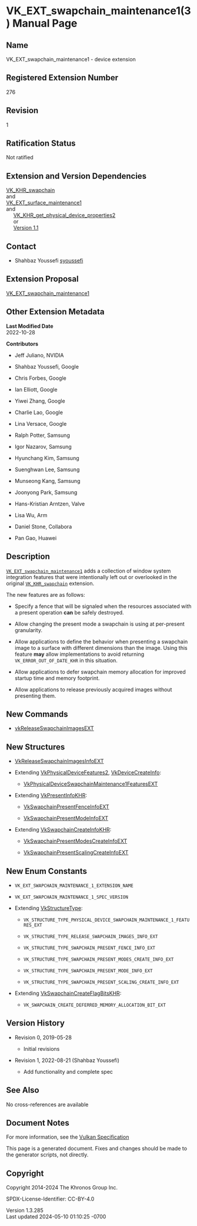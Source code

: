 # VK_EXT_swapchain_maintenance1(3) Manual Page

## Name

VK_EXT_swapchain_maintenance1 - device extension



## <a href="#_registered_extension_number" class="anchor"></a>Registered Extension Number

276

## <a href="#_revision" class="anchor"></a>Revision

1

## <a href="#_ratification_status" class="anchor"></a>Ratification Status

Not ratified

## <a href="#_extension_and_version_dependencies" class="anchor"></a>Extension and Version Dependencies

[VK_KHR_swapchain](https://registry.khronos.org/vulkan/specs/1.3-extensions/man/html/VK_KHR_swapchain.html)  
and  
[VK_EXT_surface_maintenance1](https://registry.khronos.org/vulkan/specs/1.3-extensions/man/html/VK_EXT_surface_maintenance1.html)  
and  
    
[VK_KHR_get_physical_device_properties2](https://registry.khronos.org/vulkan/specs/1.3-extensions/man/html/VK_KHR_get_physical_device_properties2.html)  
     or  
     [Version 1.1](#versions-1.1)  

## <a href="#_contact" class="anchor"></a>Contact

- Shahbaz Youssefi <a
  href="https://github.com/KhronosGroup/Vulkan-Docs/issues/new?body=%5BVK_EXT_swapchain_maintenance1%5D%20@syoussefi%0A*Here%20describe%20the%20issue%20or%20question%20you%20have%20about%20the%20VK_EXT_swapchain_maintenance1%20extension*"
  target="_blank" rel="nofollow noopener"><em></em>syoussefi</a>

## <a href="#_extension_proposal" class="anchor"></a>Extension Proposal

[VK_EXT_swapchain_maintenance1](https://github.com/KhronosGroup/Vulkan-Docs/tree/main/proposals/VK_EXT_swapchain_maintenance1.adoc)

## <a href="#_other_extension_metadata" class="anchor"></a>Other Extension Metadata

**Last Modified Date**  
2022-10-28

**Contributors**  
- Jeff Juliano, NVIDIA

- Shahbaz Youssefi, Google

- Chris Forbes, Google

- Ian Elliott, Google

- Yiwei Zhang, Google

- Charlie Lao, Google

- Lina Versace, Google

- Ralph Potter, Samsung

- Igor Nazarov, Samsung

- Hyunchang Kim, Samsung

- Suenghwan Lee, Samsung

- Munseong Kang, Samsung

- Joonyong Park, Samsung

- Hans-Kristian Arntzen, Valve

- Lisa Wu, Arm

- Daniel Stone, Collabora

- Pan Gao, Huawei

## <a href="#_description" class="anchor"></a>Description

[`VK_EXT_swapchain_maintenance1`](VK_EXT_swapchain_maintenance1.html)
adds a collection of window system integration features that were
intentionally left out or overlooked in the original
[`VK_KHR_swapchain`](https://registry.khronos.org/vulkan/specs/1.3-extensions/man/html/VK_KHR_swapchain.html) extension.

The new features are as follows:

- Specify a fence that will be signaled when the resources associated
  with a present operation **can** be safely destroyed.

- Allow changing the present mode a swapchain is using at per-present
  granularity.

- Allow applications to define the behavior when presenting a swapchain
  image to a surface with different dimensions than the image. Using
  this feature **may** allow implementations to avoid returning
  `VK_ERROR_OUT_OF_DATE_KHR` in this situation.

- Allow applications to defer swapchain memory allocation for improved
  startup time and memory footprint.

- Allow applications to release previously acquired images without
  presenting them.

## <a href="#_new_commands" class="anchor"></a>New Commands

- [vkReleaseSwapchainImagesEXT](https://registry.khronos.org/vulkan/specs/1.3-extensions/man/html/vkReleaseSwapchainImagesEXT.html)

## <a href="#_new_structures" class="anchor"></a>New Structures

- [VkReleaseSwapchainImagesInfoEXT](https://registry.khronos.org/vulkan/specs/1.3-extensions/man/html/VkReleaseSwapchainImagesInfoEXT.html)

- Extending [VkPhysicalDeviceFeatures2](https://registry.khronos.org/vulkan/specs/1.3-extensions/man/html/VkPhysicalDeviceFeatures2.html),
  [VkDeviceCreateInfo](https://registry.khronos.org/vulkan/specs/1.3-extensions/man/html/VkDeviceCreateInfo.html):

  - [VkPhysicalDeviceSwapchainMaintenance1FeaturesEXT](https://registry.khronos.org/vulkan/specs/1.3-extensions/man/html/VkPhysicalDeviceSwapchainMaintenance1FeaturesEXT.html)

- Extending [VkPresentInfoKHR](https://registry.khronos.org/vulkan/specs/1.3-extensions/man/html/VkPresentInfoKHR.html):

  - [VkSwapchainPresentFenceInfoEXT](https://registry.khronos.org/vulkan/specs/1.3-extensions/man/html/VkSwapchainPresentFenceInfoEXT.html)

  - [VkSwapchainPresentModeInfoEXT](https://registry.khronos.org/vulkan/specs/1.3-extensions/man/html/VkSwapchainPresentModeInfoEXT.html)

- Extending [VkSwapchainCreateInfoKHR](https://registry.khronos.org/vulkan/specs/1.3-extensions/man/html/VkSwapchainCreateInfoKHR.html):

  - [VkSwapchainPresentModesCreateInfoEXT](https://registry.khronos.org/vulkan/specs/1.3-extensions/man/html/VkSwapchainPresentModesCreateInfoEXT.html)

  - [VkSwapchainPresentScalingCreateInfoEXT](https://registry.khronos.org/vulkan/specs/1.3-extensions/man/html/VkSwapchainPresentScalingCreateInfoEXT.html)

## <a href="#_new_enum_constants" class="anchor"></a>New Enum Constants

- `VK_EXT_SWAPCHAIN_MAINTENANCE_1_EXTENSION_NAME`

- `VK_EXT_SWAPCHAIN_MAINTENANCE_1_SPEC_VERSION`

- Extending [VkStructureType](https://registry.khronos.org/vulkan/specs/1.3-extensions/man/html/VkStructureType.html):

  - `VK_STRUCTURE_TYPE_PHYSICAL_DEVICE_SWAPCHAIN_MAINTENANCE_1_FEATURES_EXT`

  - `VK_STRUCTURE_TYPE_RELEASE_SWAPCHAIN_IMAGES_INFO_EXT`

  - `VK_STRUCTURE_TYPE_SWAPCHAIN_PRESENT_FENCE_INFO_EXT`

  - `VK_STRUCTURE_TYPE_SWAPCHAIN_PRESENT_MODES_CREATE_INFO_EXT`

  - `VK_STRUCTURE_TYPE_SWAPCHAIN_PRESENT_MODE_INFO_EXT`

  - `VK_STRUCTURE_TYPE_SWAPCHAIN_PRESENT_SCALING_CREATE_INFO_EXT`

- Extending
  [VkSwapchainCreateFlagBitsKHR](https://registry.khronos.org/vulkan/specs/1.3-extensions/man/html/VkSwapchainCreateFlagBitsKHR.html):

  - `VK_SWAPCHAIN_CREATE_DEFERRED_MEMORY_ALLOCATION_BIT_EXT`

## <a href="#_version_history" class="anchor"></a>Version History

- Revision 0, 2019-05-28

  - Initial revisions

- Revision 1, 2022-08-21 (Shahbaz Youssefi)

  - Add functionality and complete spec

## <a href="#_see_also" class="anchor"></a>See Also

No cross-references are available

## <a href="#_document_notes" class="anchor"></a>Document Notes

For more information, see the <a
href="https://registry.khronos.org/vulkan/specs/1.3-extensions/html/vkspec.html#VK_EXT_swapchain_maintenance1"
target="_blank" rel="noopener">Vulkan Specification</a>

This page is a generated document. Fixes and changes should be made to
the generator scripts, not directly.

## <a href="#_copyright" class="anchor"></a>Copyright

Copyright 2014-2024 The Khronos Group Inc.

SPDX-License-Identifier: CC-BY-4.0

Version 1.3.285  
Last updated 2024-05-10 01:10:25 -0700
